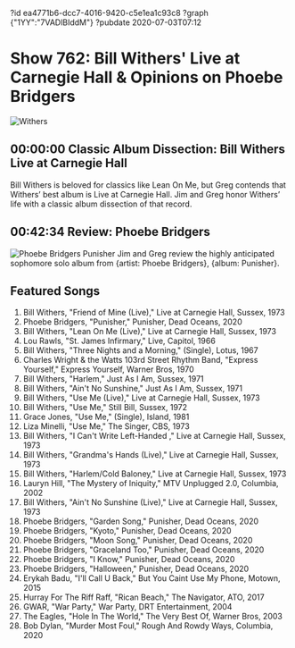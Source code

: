 ?id ea4771b6-dcc7-4016-9420-c5e1ea1c93c8
?graph {"1YY":"7VADlBIddM"}
?pubdate 2020-07-03T07:12
# Show 762: Bill Withers' Live at Carnegie Hall & Opinions on Phoebe Bridgers

![Withers](https://api.wbez.org/v2/images/a72a44b3-b3f1-415c-9519-24c3d4ee7d4b.jpg?width=960&height=920&mode=ASPECT_WIDTH)

## 00:00:00 Classic Album Dissection: Bill Withers Live at Carnegie Hall
Bill Withers is beloved for classics like Lean On Me, but Greg contends that Withers’ best album is Live at Carnegie Hall. Jim and Greg honor Withers’ life with a classic album dissection of that record. 

## 00:42:34 Review: Phoebe Bridgers

![Phoebe Bridgers Punisher](https://static.soundopinions.org/assets/762/1YY12.jpg)
Jim and Greg review the highly anticipated sophomore solo album from {artist: Phoebe Bridgers}, {album: Punisher}.

## Featured Songs

1. Bill Withers, "Friend of Mine (Live)," Live at Carnegie Hall, Sussex, 1973
1. Phoebe Bridgers, "Punisher," Punisher, Dead Oceans, 2020
1. Bill Withers, "Lean On Me (Live)," Live at Carnegie Hall, Sussex, 1973
1. Lou Rawls, "St. James Infirmary," Live, Capitol, 1966
1. Bill Withers, "Three Nights and a Morning," (Single), Lotus, 1967
1. Charles Wright & the Watts 103rd Street Rhythm Band, "Express Yourself," Express Yourself, Warner Bros, 1970
1. Bill Withers, "Harlem," Just As I Am, Sussex, 1971
1. Bill Withers, "Ain't No Sunshine," Just As I Am, Sussex, 1971
1. Bill Withers, "Use Me (Live)," Live at Carnegie Hall, Sussex, 1973
1. Bill Withers, "Use Me," Still Bill, Sussex, 1972
1. Grace Jones, "Use Me," (Single), Island, 1981
1. Liza Minelli, "Use Me," The Singer, CBS, 1973
1. Bill Withers, "I Can't Write Left-Handed ," Live at Carnegie Hall, Sussex, 1973
1. Bill Withers, "Grandma's Hands (Live)," Live at Carnegie Hall, Sussex, 1973
1. Bill Withers, "Harlem/Cold Baloney," Live at Carnegie Hall, Sussex, 1973
1. Lauryn Hill, "The Mystery of Iniquity," MTV Unplugged 2.0, Columbia, 2002
1. Bill Withers, "Ain't No Sunshine (Live)," Live at Carnegie Hall, Sussex, 1973
1. Phoebe Bridgers, "Garden Song," Punisher, Dead Oceans, 2020
1. Phoebe Bridgers, "Kyoto," Punisher, Dead Oceans, 2020
1. Phoebe Bridgers, "Moon Song," Punisher, Dead Oceans, 2020
1. Phoebe Bridgers, "Graceland Too," Punisher, Dead Oceans, 2020
1. Phoebe Bridgers, "I Know," Punisher, Dead Oceans, 2020
1. Phoebe Bridgers, "Halloween," Punisher, Dead Oceans, 2020
1. Erykah Badu, "I'll Call U Back," But You Caint Use My Phone, Motown, 2015
1. Hurray For The Riff Raff, "Rican Beach," The Navigator, ATO, 2017
1. GWAR, "War Party," War Party, DRT Entertainment, 2004
1. The Eagles, "Hole In The World," The Very Best Of, Warner Bros, 2003
1. Bob Dylan, "Murder Most Foul," Rough And Rowdy Ways, Columbia, 2020